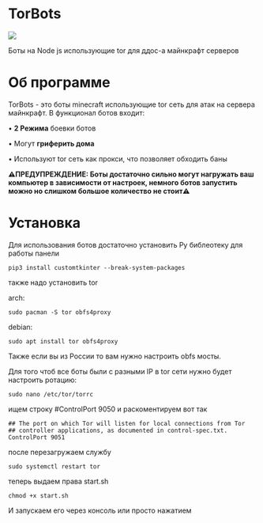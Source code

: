 # TorBots
![](https://komarev.com/ghpvc/?username=kiktor12358)

Боты на Node js использующие tor для ддос-а майнкрафт серверов

# Об программе
TorBots - это боты minecraft использующие tor сеть для атак на сервера майнкрафт.
В функционал ботов входит:

• **2 Режима** боевки ботов

• Могут **гриферить дома**

• Используют tor сеть как прокси, что позволяет обходить баны


**⚠️ПРЕДУПРЕЖДЕНИЕ: Боты достаточно сильно могут нагружать ваш компьютер в зависимости от настроек, немного ботов запустить можно но слишком большое количество не стоит⚠️**

# Установка
Для использования ботов достаточно установить Py библеотеку для работы панели

```
pip3 install customtkinter --break-system-packages
```
также надо установить tor

arch:
```
sudo pacman -S tor obfs4proxy
```
debian:
```
sudo apt install tor obfs4proxy
```

Также если вы из России то вам нужно настроить obfs мосты.

Для того чтоб все боты были с разными IP в tor сети нужно будет настроить ротацию:
```
sudo nano /etc/tor/torrc
```

ищем строку #ControlPort 9050 и раскоментируем вот так
```
## The port on which Tor will listen for local connections from Tor
## controller applications, as documented in control-spec.txt.
ControlPort 9051
```

после перезагружаем службу
```
sudo systemctl restart tor
```

теперь выдаем права start.sh
```
chmod +x start.sh
```

И запускаем его через консоль или просто нажатием